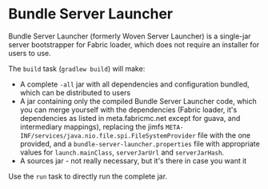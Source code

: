 # Bundle Server Launcher

Bundle Server Launcher (formerly Woven Server Launcher) is a single-jar server bootstrapper for Fabric loader, which does not require an installer for
users to use.

The `build` task (`gradlew build`) will make:

- A complete `-all` jar with all dependencies and configuration bundled, which can be distributed to users
- A jar containing only the compiled Bundle Server Launcher code, which you can merge yourself with the dependencies
  (Fabric loader, it's dependencies as listed in meta.fabricmc.net except for guava, and intermediary mappings),
  replacing the jimfs `META-INF/services/java.nio.file.spi.FileSystemProvider` file with the one provided, and a
  `bundle-server-launcher.properties` file with appropriate values for `launch.mainClass`, `serverJarUrl` and `serverJarHash`.
- A sources jar - not really necessary, but it's there in case you want it

Use the `run` task to directly run the complete jar.
